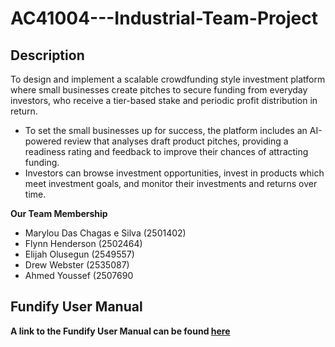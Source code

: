 # AC41004---Industrial-Team-Project


## Description
To design and implement a scalable crowdfunding style investment platform where small businesses create pitches to secure funding from everyday investors, who receive a tier-based stake and periodic profit distribution in return.
- To set the small businesses up for success, the platform includes an AI-powered review that analyses draft product pitches, providing a readiness rating and feedback to improve their chances of attracting funding.
- Investors can browse investment opportunities, invest in products which meet investment goals, and monitor their investments and returns over time.



**Our Team Membership**

- Marylou Das Chagas e Silva (2501402)
- Flynn Henderson (2502464)
- Elijah Olusegun (2549557)
- Drew Webster (2535087)
- Ahmed Youssef (2507690

## Fundify User Manual
**A link to the Fundify User Manual can be found [here](https://drive.google.com/file/d/1K4igY1_E1X4D-bGG-4tbUMe7tUtWS_wM/view?usp=sharing)**

